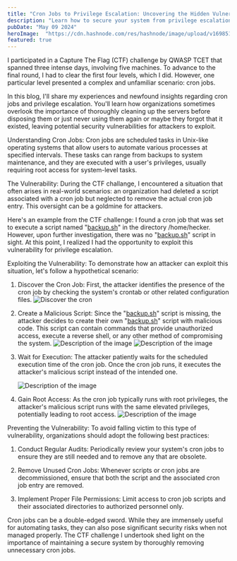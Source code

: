 ```yaml
---
title: "Cron Jobs to Privilege Escalation: Uncovering the Hidden Vulnerabilities"
description: "Learn how to secure your system from privilege escalation risks associated with cron jobs."
pubDate: "May 09 2024"
heroImage:  "https://cdn.hashnode.com/res/hashnode/image/upload/v1698513078119/44c1ff38-13f8-4d2f-b45e-0b085b5e72af.png"
featured: true
---
```


I participated in a Capture The Flag (CTF) challenge by QWASP TCET that spanned three intense days, involving five machines. To advance to the final round, I had to clear the first four levels, which I did. However, one particular level presented a complex and unfamiliar scenario: cron jobs.

In this blog, I'll share my experiences and newfound insights regarding cron jobs and privilege escalation. You'll learn how organizations sometimes overlook the importance of thoroughly cleaning up the servers before disposing them or just never using them again or maybe they forgot that it existed, leaving potential security vulnerabilities for attackers to exploit.

Understanding Cron Jobs: Cron jobs are scheduled tasks in Unix-like operating systems that allow users to automate various processes at specified intervals. These tasks can range from backups to system maintenance, and they are executed with a user's privileges, usually requiring root access for system-level tasks.

The Vulnerability: During the CTF challange, I encountered a situation that often arises in real-world scenarios: an organization had deleted a script associated with a cron job but neglected to remove the actual cron job entry. This oversight can be a goldmine for attackers.

Here's an example from the CTF challenge: I found a cron job that was set to execute a script named "[backup.sh](backup[*]sh)" in the directory /home/hecker. However, upon further investigation, there was no "[backup.sh](backup[*]sh)" script in sight. At this point, I realized I had the opportunity to exploit this vulnerability for privilege escalation.

Exploiting the Vulnerability: To demonstrate how an attacker can exploit this situation, let's follow a hypothetical scenario:

1. Discover the Cron Job: First, the attacker identifies the presence of the cron job by checking the system's crontab or other related configuration files.
    ![Discover the cron](../static/cron_jobs/cron_1st.jpg)

2. Create a Malicious Script: Since the "[backup.sh](backup[.]sh)" script is missing, the attacker decides to create their own "[backup.sh](http://backup.sh)" script with    malicious code. This script can contain commands that provide unauthorized access, execute a reverse shell, or any other method of compromising the system.
    ![Description of the image](../static/cron_jobs/cron_2nd.jpg)
    ![Description of the image](../static/cron_jobs/cron_3rd.jpg)

3. Wait for Execution: The attacker patiently waits for the scheduled execution time of the cron job. Once the cron job runs, it executes the attacker's malicious script instead of the intended one.

    ![Description of the image](../static/cron_jobs/cron_5th.jpg)

4. Gain Root Access: As the cron job typically runs with root privileges, the attacker's malicious script runs with the same elevated privileges, potentially leading to root access.
    ![Description of the image](../static/cron_jobs/cron_4th.jpg)
  
Preventing the Vulnerability: To avoid falling victim to this type of vulnerability, organizations should adopt the following best practices:

1. Conduct Regular Audits: Periodically review your system's cron jobs to ensure they are still needed and to remove any that are obsolete.

2. Remove Unused Cron Jobs: Whenever scripts or cron jobs are decommissioned, ensure that both the script and the associated cron job entry are removed.

3. Implement Proper File Permissions: Limit access to cron job scripts and their associated directories to authorized personnel only.

Cron jobs can be a double-edged sword. While they are immensely useful for automating tasks, they can also pose significant security risks when not managed properly. The CTF challenge I undertook shed light on the importance of maintaining a secure system by thoroughly removing unnecessary cron jobs.
